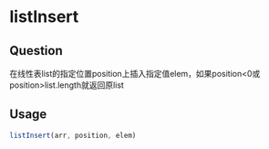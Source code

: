 # listInsert

## Question
在线性表list的指定位置position上插入指定值elem，如果position<0或position>list.length就返回原list

## Usage
```javascript
listInsert(arr, position, elem)
